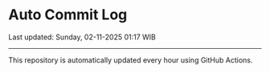 # Auto Commit Log

Last updated: Sunday, 02-11-2025 01:17 WIB

---

This repository is automatically updated every hour using GitHub Actions.
